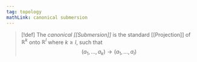 ```yaml
---
tag: topology
mathLink: canonical submersion
---
```

>[!def]
The *canonical [[Submersion]]* is the standard [[Projection]] of $\mathbb{R}^{k}$ onto $\mathbb{R}^{l}$ where $k≥l$, such that $$(a_{1},\ldots,a_{k})\rightarrow (a_{1},\ldots,a_{l})$$
